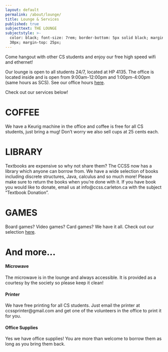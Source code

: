 ```yaml
---
layout: default
permalink: /about/lounge/
title: Lounge & Services
published: true
subjecttext: THE LOUNGE
subjectstyle: >-
  color: black; font-size: 7rem; border-bottom: 5px solid black; margin-bottom:
  30px; margin-top: 25px;
---
```

<!--h1 class='big-page-title centered'>THE LOUNGE</h1-->
<div class='content-wrap'>
  <p>Come hangout with other CS students and enjoy our free high speed wifi and ethernet!</p>
  <p>Our lounge is open to all students 24/7, located at HP 4135. The office is located inside and is open from 9:00am-12:00pm and 1:00pm-4:00pm (same hours as SCS). See our office hours <a href='https://docs.google.com/document/d/12O7-Go1fXleEh2IGSiWVlkZHO7JSalcmu-L9nr9yzX4/edit?usp=sharing'>here</a>.</p>
  <p>Check out our services below!</p>
</div>
<div class='dark'>
  <div class='content-wrap dark'>
    <h1>COFFEE</h1>
    <p>We have a Keurig machine in the office and coffee is free for all CS students, just bring a mug! Don’t worry we also sell cups at 25 cents each.</p>
  </div>
  <div class="page-image-wrapper parallax" style="background-image: linear-gradient(rgba(0, 0, 0, 0.5), rgba(0, 0, 0, 0.5)), url('../../images/coffee_1.jpg'); font-size:{{ page.subjectsize }};">
  </div>

  <div class='content-wrap dark'>
    <h1>LIBRARY</h1>
    <p>Textbooks are expensive so why not share them? The CCSS now has a library which anyone can borrow from. We have a wide selection of books including discrete structures, Java, calculus and so much more! Please make sure to return the books when you’re done with it. If you have book you would like to donate, email us at info@ccss.carleton.ca with the subject “Textbook Donation”.</p>
  </div>
  <div class="page-image-wrapper parallax" style="background-image: linear-gradient(rgba(0, 0, 0, 0.5), rgba(0, 0, 0, 0.5)), url('../../images/library_1.jpg'); font-size:{{ page.subjectsize }};">
  </div>

  <div class='content-wrap dark'>
    <h1>GAMES</h1>
    <p>Board games? Video games? Card games? We have it all. Check out our selection <a href='https://docs.google.com/spreadsheets/d/1U95tQdS5STzrbfIILKGxJU-YITvph1yzRQ9tKfhiFj4/edit?usp=sharing'>here</a>.</p>
  </div>
  <div class="page-image-wrapper parallax" style="background-image: linear-gradient(rgba(0, 0, 0, 0.5), rgba(0, 0, 0, 0.5)), url('../../images/ps3.jpg'); font-size:{{ page.subjectsize }};">
  </div>
</div>
<div class='content-wrap'>
  <h1>And more...</h1>
  <h4>Microwave</h4>
  <p>The microwave is in the lounge and always accessible. It is provided as a courtesy by the society so please keep it clean!</p>
  <h4>Printer</h4>
  <p>We have free printing for all CS students. Just email the printer at ccssprinter@gmail.com and get one of the volunteers in the office to print it for you.</p>
  <h4>Office Supplies</h4>
  <p>Yes we have office supplies! You are more than welcome to borrow them as long as you bring them back.</p>
  <!--
  
Stapler
Whiteboard Markers
Hole Puncher
CDs
Etc
  
  -->
</div>
